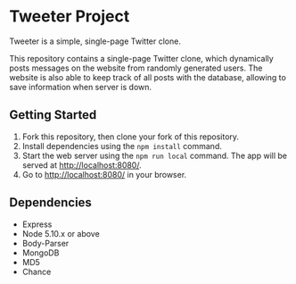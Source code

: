 # Tweeter Project

Tweeter is a simple, single-page Twitter clone.

This repository contains a single-page Twitter clone, which dynamically posts messages on the website from randomly generated users. The website is also able to keep track of all posts with the database, allowing to save information when server is down.

## Getting Started

1. Fork this repository, then clone your fork of this repository.
2. Install dependencies using the `npm install` command.
3. Start the web server using the `npm run local` command. The app will be served at <http://localhost:8080/>.
4. Go to <http://localhost:8080/> in your browser.

## Dependencies

- Express
- Node 5.10.x or above
- Body-Parser
- MongoDB
- MD5
- Chance
